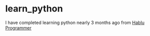 # learn_python
I have completed learning python nearly 3 months ago from [Hablu Programmer](https://www.youtube.com/@HabluProgrammer/)
